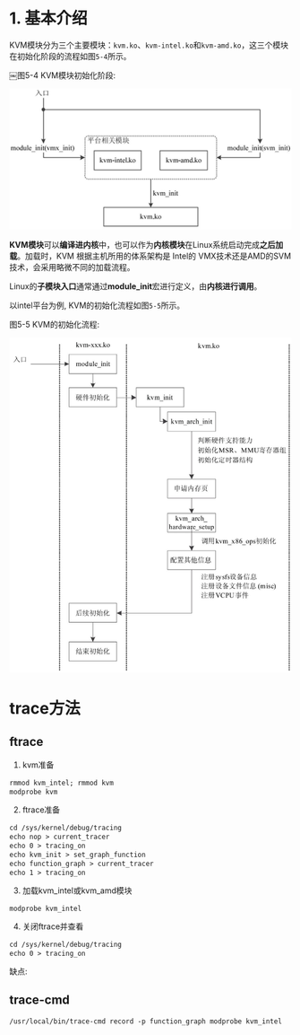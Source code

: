 

# 1. 基本介绍

KVM模块分为三个主要模块：`kvm.ko`、`kvm-intel.ko`和`kvm-amd.ko`，这三个模块在初始化阶段的流程如图`5-4`所示。

￼图5-4 KVM模块初始化阶段:

![2019-07-05-21-29-03.png](./images/2019-07-05-21-29-03.png)

**KVM模块**可以**编译进内核**中，也可以作为**内核模块**在Linux系统启动完成**之后加载**。加载时，KVM 根据主机所用的体系架构是 Intel的 VMX技术还是AMD的SVM技术，会采用略微不同的加载流程。

Linux的**子模块入口**通常通过**module\_init**宏进行定义，由**内核进行调用**。

以intel平台为例, KVM的初始化流程如图`5-5`所示。

图5-5 KVM的初始化流程:

![2019-12-11-11-04-37.png](./images/2019-12-11-11-04-37.png)

# trace方法

## ftrace

1. kvm准备

```
rmmod kvm_intel; rmmod kvm
modprobe kvm
```

2. ftrace准备

```
cd /sys/kernel/debug/tracing
echo nop > current_tracer
echo 0 > tracing_on
echo kvm_init > set_graph_function
echo function_graph > current_tracer
echo 1 > tracing_on
```

3. 加载kvm_intel或kvm_amd模块

```
modprobe kvm_intel
```

4. 关闭ftrace并查看

```
cd /sys/kernel/debug/tracing
echo 0 > tracing_on
```

缺点: 

## trace-cmd

```
/usr/local/bin/trace-cmd record -p function_graph modprobe kvm_intel
```